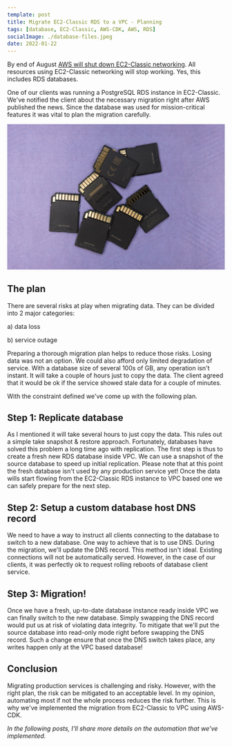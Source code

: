 ```yaml
---
template: post
title: Migrate EC2-Classic RDS to a VPC - Planning
tags: [database, EC2-Classic, AWS-CDK, AWS, RDS]
socialImage: ./database-files.jpeg
date: 2022-01-22
---
```


By end of August [AWS will shut down EC2-Classic networking](https://aws.amazon.com/blogs/aws/ec2-classic-is-retiring-heres-how-to-prepare/).
All resources using EC2-Classic networking will stop working. Yes, this includes RDS databases.

One of our clients was running a PostgreSQL RDS instance in EC2-Classic.
We've notified the client about the necessary migration right after AWS published the news.
Since the database was used for mission-critical features it was vital to plan the migration carefully.

![](./database-files.jpeg)

## The plan

There are several risks at play when migrating data. They can be divided into 2 major categories:

a) data loss

b) service outage

Preparing a thorough migration plan helps to reduce those risks.
Losing data was not an option.
We could also afford only limited degradation of service.
With a database size of several 100s of GB, any operation isn't instant.
It will take a couple of hours just to copy the data.
The client agreed that it would be ok if the service showed stale data for a couple of minutes.

With the constraint defined we've come up with the following plan.

## Step 1: Replicate database

As I mentioned it will take several hours to just copy the data. This rules out a simple take snapshot & restore approach.
Fortunately, databases have solved this problem a long time ago with replication.
The first step is thus to create a fresh new RDS database inside VPC.
We can use a snapshot of the source database to speed up initial replication.
Please note that at this point the fresh database isn't used by any production service yet!
Once the data wills start flowing from the EC2-Classic RDS instance to VPC based one we can safely prepare for the next step.


## Step 2: Setup a custom database host DNS record

We need to have a way to instruct all clients connecting to the database to switch to a new database.
One way to achieve that is to use DNS. During the migration, we'll update the DNS record.
This method isn't ideal. Existing connections will not be automatically served.
However, in the case of our clients, it was perfectly ok to request rolling reboots of database client service.

## Step 3: Migration!

Once we have a fresh, up-to-date database instance ready inside VPC we can finally switch to the new database.
Simply swapping the DNS record would put us at risk of violating data integrity.
To mitigate that we'll put the source database into read-only mode right before swapping the DNS record.
Such a change ensure that once the DNS switch takes place, any writes happen only at the VPC based database!

## Conclusion

Migrating production services is challenging and risky.
However, with the right plan, the risk can be mitigated to an acceptable level.
In my opinion, automating most if not the whole process reduces the risk further.
This is why we've implemented the migration from EC2-Classic to VPC using AWS-CDK.

_In the following posts, I'll share more details on the automation that we've implemented._ 

